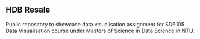 ## HDB Resale

Public repository to showcase data visualisation assignment for SD6105 Data Visualisation course under Masters of Science in Data Science in NTU.